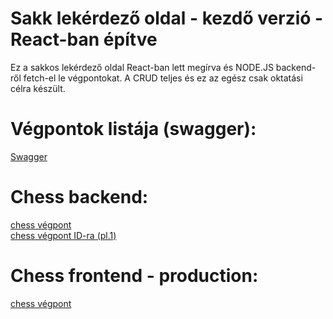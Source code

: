 # Sakk lekérdező oldal - kezdő verzió - React-ban építve
Ez a sakkos lekérdező oldal React-ban lett megírva és NODE.JS backend-ről fetch-el le végpontokat. 
A CRUD teljes és ez az egész csak oktatási célra készült.

# Végpontok listája (swagger):
[Swagger](https://chess.sulla.hu/swagger/)

# Chess backend:
[chess végpont](http://chess.sulla.hu/Chess)<br>
[chess végpont ID-ra (pl.1)](http://chess.sulla.hu/Chess/1)

# Chess frontend - production:
[chess végpont](https://chess-frontend-w183.onrender.com/)

